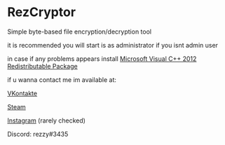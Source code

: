 # RezCryptor
Simple byte-based file encryption/decryption tool

it is recommended you will start is as administrator if you isnt admin user

in case if any problems appears install [Microsoft Visual C++ 2012 Redistributable Package](https://www.microsoft.com/en-us/download/details.aspx?id=30679)

if u wanna contact me im available at:

[VKontakte](vk.com/glow_05)

[Steam](steamcommunity.com/id/rezwaki)

[Instagram](instagram.com/rezwaki) (rarely checked)

Discord: rezzy#3435
